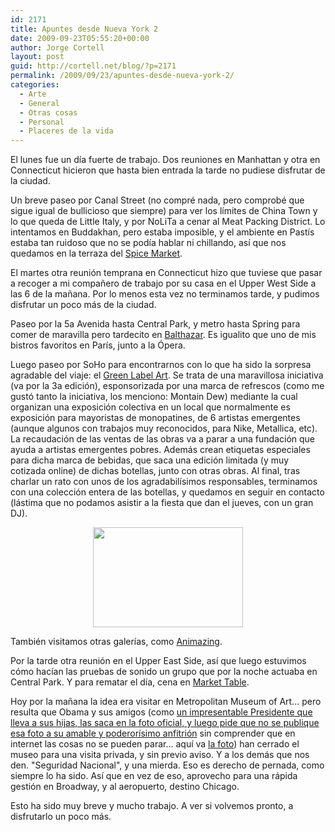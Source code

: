 ```yaml
---
id: 2171
title: Apuntes desde Nueva York 2
date: 2009-09-23T05:55:20+00:00
author: Jorge Cortell
layout: post
guid: http://cortell.net/blog/?p=2171
permalink: /2009/09/23/apuntes-desde-nueva-york-2/
categories:
  - Arte
  - General
  - Otras cosas
  - Personal
  - Placeres de la vida
---
```

El lunes fue un día fuerte de trabajo. Dos reuniones en Manhattan y otra en Connecticut hicieron que hasta bien entrada la tarde no pudiese disfrutar de la ciudad.

Un breve paseo por Canal Street (no compré nada, pero comprobé que sigue igual de bullicioso que siempre) para ver los límites de China Town y lo que queda de Little Italy, y por NoLiTa a cenar al Meat Packing District. Lo intentamos en Buddakhan, pero estaba imposible, y el ambiente en Pastís estaba tan ruidoso que no se podía hablar ni chillando, así que nos quedamos en la terraza del <a title="http://www.spicemarketnewyork.com/" href="http://www.spicemarketnewyork.com/" target="_blank">Spice Market</a>.

El martes otra reunión temprana en Connecticut hizo que tuviese que pasar a recoger a mi compañero de trabajo por su casa en el Upper West Side a las 6 de la mañana. Por lo menos esta vez no terminamos tarde, y pudimos disfrutar un poco más de la ciudad.

Paseo por la 5a Avenida hasta Central Park, y metro hasta Spring para comer de maravilla pero tardecito en <a title="http://www.balthazarny.com/" href="http://www.balthazarny.com/" target="_blank">Balthazar</a>. Es igualito que uno de mis bistros favoritos en París, junto a la Ópera.

Luego paseo por SoHo para encontrarnos con lo que ha sido la sorpresa agradable del viaje: el <a title="http://www.greenlabelart.com/" href="http://www.greenlabelart.com/" target="_blank">Green Label Art</a>. Se trata de una maravillosa iniciativa (va por la 3a edición), esponsorizada por una marca de refrescos (como me gustó tanto la iniciativa, los menciono: Montain Dew) mediante la cual organizan una exposición colectiva en un local que normalmente es exposición para mayoristas de monopatines, de 6 artistas emergentes (aunque algunos con trabajos muy reconocidos, para Nike, Metallica, etc). La recaudación de las ventas de las obras va a parar a una fundación que ayuda a artistas emergentes pobres. Además crean etiquetas especiales para dicha marca de bebidas, que saca una edición limitada (y muy cotizada online) de dichas botellas, junto con otras obras. Al final, tras charlar un rato con unos de los agradabilísimos responsables, terminamos con una colección entera de las botellas, y quedamos en seguir en contacto (lástima que no podamos asistir a la fiesta que dan el jueves, con un gran DJ).

<p style="text-align: center">
  <img class="aligncenter" title="en Green Label Art, SoHo, NY" src="http://farm4.static.flickr.com/3424/3958164118_f73afdf262_m.jpg" alt="" width="240" height="160" />
</p>

También visitamos otras galerías, como <a title="http://www.animazing.com/" href="http://www.animazing.com/" target="_blank">Animazing</a>.

Por la tarde otra reunión en el Upper East Side, así que luego estuvimos cómo hacían las pruebas de sonido un grupo que por la noche actuaba en Central Park. Y para rematar el día, cena en <a title="http://www.markettablenyc.com/" href="http://www.markettablenyc.com/" target="_blank">Market Table</a>.

Hoy por la mañana la idea era visitar en Metropolitan Museum of Art... pero resulta que Obama y sus amigos (como <a title="http://www.elpais.com/articulo/espana/Zapatero/pide/respeto/hijas/elpepuesp/20090925elpepunac_23/Tes" href="http://www.elpais.com/articulo/espana/Zapatero/pide/respeto/hijas/elpepuesp/20090925elpepunac_23/Tes" target="_blank">un impresentable Presidente que lleva a sus hijas, las saca en la foto oficial, y luego pide que no se publique esa foto a su amable y poderorísimo anfitrión</a> sin comprender que en internet las cosas no se pueden parar... aquí va <a title="http://www.nydailynews.com/news/politics/2009/09/30/2009-09-30_picture_with_obamas_offers_spain_its_first_glimpse_at_prime_ministers_daughters_.html" href="http://www.nydailynews.com/news/politics/2009/09/30/2009-09-30_picture_with_obamas_offers_spain_its_first_glimpse_at_prime_ministers_daughters_.html" target="_blank">la foto</a>) han cerrado el museo para una visita privada, y sin previo aviso. Y a los demás que nos den. "Seguridad Nacional", y una mierda. Eso es derecho de pernada, como siempre lo ha sido. Así que en vez de eso, aprovecho para una rápida gestión en Broadway, y al aeropuerto, destino Chicago.

Esto ha sido muy breve y mucho trabajo. A ver si volvemos pronto, a disfrutarlo un poco más.